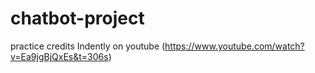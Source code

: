 # chatbot-project
practice credits Indently on youtube (https://www.youtube.com/watch?v=Ea9jgBjQxEs&t=306s)
